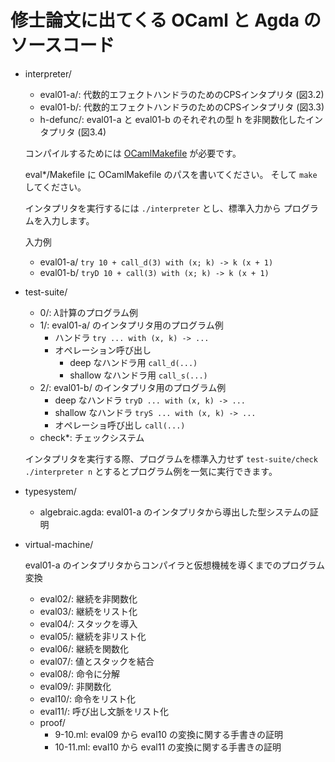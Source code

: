 # 修士論文に出てくる OCaml と Agda のソースコード

- interpreter/
  - eval01-a/: 代数的エフェクトハンドラのためのCPSインタプリタ (図3.2)
  - eval01-b/: 代数的エフェクトハンドラのためのCPSインタプリタ (図3.3)
  - h-defunc/: eval01-a と eval01-b のそれぞれの型 h を非関数化したインタプリタ (図3.4)
  
  コンパイルするためには [OCamlMakefile](http://www.ocaml.info/software.html#build_tools) が必要です。
  
  eval*/Makefile に OCamlMakefile のパスを書いてください。 
  そして `make` してください。
  
  インタプリタを実行するには `./interpreter` とし、標準入力から プログラムを入力します。
  
  入力例
  - eval01-a/ `try 10 + call_d(3) with (x; k) -> k (x + 1)`
  - eval01-b/ `tryD 10 + call(3) with (x; k) -> k (x + 1)`
  
  
- test-suite/
  - 0/: $\lambda$計算のプログラム例
  - 1/: eval01-a/ のインタプリタ用のプログラム例
    - ハンドラ `try ... with (x, k) -> ...`
    - オペレーション呼び出し 
      - deep なハンドラ用 `call_d(...)`
      - shallow なハンドラ用 `call_s(...)`
  - 2/: eval01-b/ のインタプリタ用のプログラム例
    - deep なハンドラ `tryD ... with (x, k) -> ...`
    - shallow なハンドラ `tryS ... with (x, k) -> ...`
    - オペレーショ呼び出し `call(...)`
  - check*: チェックシステム
    
  インタプリタを実行する際、プログラムを標準入力せず `test-suite/check ./interpreter n` とするとプログラム例を一気に実行できます。
    
    
- typesystem/
  - algebraic.agda: eval01-a のインタプリタから導出した型システムの証明
  
  
- virtual-machine/

  eval01-a のインタプリタからコンパイラと仮想機械を導くまでのプログラム変換
  
  - eval02/: 継続を非関数化
  - eval03/: 継続をリスト化
  - eval04/: スタックを導入
  - eval05/: 継続を非リスト化
  - eval06/: 継続を関数化
  - eval07/: 値とスタックを結合
  - eval08/: 命令に分解
  - eval09/: 非関数化
  - eval10/: 命令をリスト化
  - eval11/: 呼び出し文脈をリスト化
  - proof/
    - 9-10.ml: eval09 から eval10 の変換に関する手書きの証明
    - 10-11.ml: eval10 から eval11 の変換に関する手書きの証明
